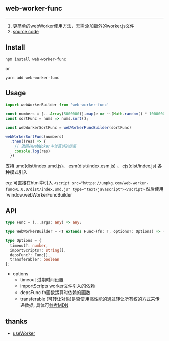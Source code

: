 ## web-worker-func
---

1. 更简单的webWorker使用方法，无需添加额外的worker.js文件
2. [source code](https://github.com/Fuphoenixes/web-worker-func)

## Install

```
npm install web-worker-func
```
or
```
yarn add web-worker-func
```

## Usage

```javascript
import webWorkerBuilder from 'web-worker-func'

const numbers = [...Array(5000000)].map(e => ~~(Math.random() * 1000000));
const sortFunc = nums => nums.sort();

const webWorkerSortFunc = webWorkerFuncBuilder(sortFunc)

webWorkerSortFunc(numbers)
  .then((res) => {
    // 返回在webWoker中计算好的结果
    console.log(res)
  })
```
支持 umd(dist/index.umd.js)、 esm(dist/index.esm.js) 、 cjs(dist/index.js) 各种模式引入

eg: 可直接在html中引入 `<script src="https://unpkg.com/web-worker-func@1.0.0/dist/index.umd.js" type="text/javascript"></script>` 然后使用`window.webWorkerFuncBuilder


## API
```ts
type Func = (...args: any) => any;

type WebWorkerBuilder = <T extends Func>(fn: T, options?: Options) => (...args: Parameters<T>) => Promise<ReturnType<T>>;

type Options = {
  timeout?: number,
  importScripts?: string[],
  depsFunc?: Func[],
  transferable?: boolean
};
```
- options
    - timeout 过期时间设置
    - importScripts  worker文件引入的依赖
    - depsFunc  fn函数运算时依赖的函数
    - transferable (可转让对象)是否使用高性能的通过转让所有权的方式来传递数据, 具体可[参考MDN](https://developer.mozilla.org/zh-CN/docs/Web/API/Web_Workers_API/Using_web_workers#%E9%80%9A%E8%BF%87%E8%BD%AC%E8%AE%A9%E6%89%80%E6%9C%89%E6%9D%83_%E5%8F%AF%E8%BD%AC%E8%AE%A9%E5%AF%B9%E8%B1%A1_%E6%9D%A5%E4%BC%A0%E9%80%92%E6%95%B0%E6%8D%AE)

## thanks
- [useWorker](https://github.com/alewin/useWorker/blob/1ceb211fc0cbd3cb4b72b6a7f4d36e16c339109c/packages/useWorker/package.json)
